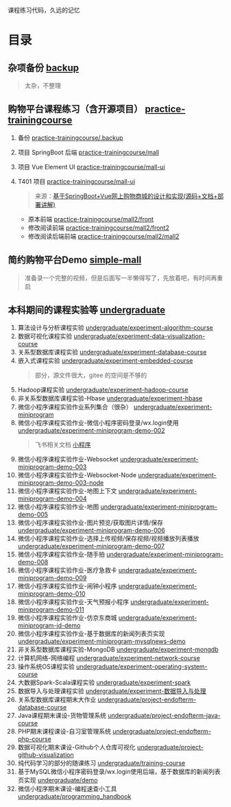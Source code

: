 课程练习代码，久远的记忆

# 目录

## 杂项备份 [backup](backup)

> 太杂，不整理

## 购物平台课程练习（含开源项目） [practice-trainingcourse](practice-trainingcourse)

1. 备份 [practice-trainingcourse/.backup](practice-trainingcourse/.backup)
2. 项目 SpringBoot 后端 [practice-trainingcourse/mall](practice-trainingcourse/mall)
3. 项目 Vue Element UI [practice-trainingcourse/mall-ui](practice-trainingcourse/mall-ui)
4. T401 项目 [practice-trainingcourse/mall-ui](practice-trainingcourse/mall2)
    > 来源：[基于SpringBoot+Vue网上购物商城的设计和实现(源码+文档+部署讲解)](https://blog.csdn.net/qq_41464123/article/details/141528299?sharetype=blog&shareId=141528299&sharerefer=APP&sharesource=m0_73331512&sharefrom=qq)

    - 原本前端 [practice-trainingcourse/mall2/front](practice-trainingcourse/mall2/front)
    - 修改阅读前端 [practice-trainingcourse/mall2/front2](practice-trainingcourse/mall2/front2)
    - 修改阅读后端前端 [practice-trainingcourse/mall2/mall2](practice-trainingcourse/mall2/mall2)

## 简约购物平台Demo [simple-mall](simple-mall)
 
> 准备录一个完整的视频，但是后面写一半懒得写了，先放着吧，有时间再重启

## 本科期间的课程实验等 [undergraduate](undergraduate)

1. 算法设计与分析课程实验 [undergraduate/experiment-algorithm-course](undergraduate/experiment-algorithm-course)
2. 数据可视化课程实验 [undergraduate/experiment-data-visualization-course](undergraduate/experiment-data-visualization-course)
3. 关系型数据库课程实验 [undergraduate/experiment-database-course](undergraduate/experiment-database-course)
4. 嵌入式课程实验 [undergraduate/experiment-embedded-course](undergraduate/experiment-embedded-course)
    > 部分，源文件很大，gitee 的空间是不够的
5. Hadoop课程实验 [undergraduate/experiment-hadoop-course](undergraduate/experiment-hadoop-course)
6. 非关系型数据库课程实验-Hbase [undergraduate/experiment-hbase](undergraduate/experiment-hbase)
7. 微信小程序课程实验作业系列集合（很杂） [undergraduate/experiment-miniprogram](undergraduate/experiment-miniprogram)
8. 微信小程序课程实验作业-微信小程序密码登录/wx.login使用 [undergraduate/experiment-miniprogram-demo-002](undergraduate/experiment-miniprogram-demo-002)
    > 飞书相关文档 [小程序](https://b18tqccrlpo.feishu.cn/wiki/T5q0wSaKgitibTk2HkLc8wtGnib?from=from_copylink)
9. 微信小程序课程实验作业-Websocket [undergraduate/experiment-miniprogram-demo-003](undergraduate/experiment-miniprogram-demo-003)
10. 微信小程序课程实验作业-Websocket-Node [undergraduate/experiment-miniprogram-demo-003-node](undergraduate/experiment-miniprogram-demo-003-node)
11. 微信小程序课程实验作业-地图上下文 [undergraduate/experiment-miniprogram-demo-004](undergraduate/experiment-miniprogram-demo-004)
11. 微信小程序课程实验作业-地图 [undergraduate/experiment-miniprogram-demo-005](undergraduate/experiment-miniprogram-demo-005)
12. 微信小程序课程实验作业-图片预览/获取图片详情/保存 [undergraduate/experiment-miniprogram-demo-006](undergraduate/experiment-miniprogram-demo-006)
13. 微信小程序课程实验作业-选择上传视频/保存视频/视频播放列表播放 [undergraduate/experiment-miniprogram-demo-007](undergraduate/experiment-miniprogram-demo-007)
14. 微信小程序课程实验作业-随手拍 [undergraduate/experiment-miniprogram-demo-008](undergraduate/experiment-miniprogram-demo-008)
15. 微信小程序课程实验作业-医疗急救卡 [undergraduate/experiment-miniprogram-demo-009](undergraduate/experiment-miniprogram-demo-009)
16. 微信小程序课程实验作业-闹钟小程序 [undergraduate/experiment-miniprogram-demo-010](undergraduate/experiment-miniprogram-demo-010)
17. 微信小程序课程实验作业-天气预报小程序 [undergraduate/experiment-miniprogram-demo-011](undergraduate/experiment-miniprogram-demo-011)
18. 微信小程序课程实验作业-仿京东商城 [undergraduate/experiment-miniprogram-jd-demo](undergraduate/experiment-miniprogram-jd-demo)
19. 微信小程序课程实验作业-基于数据库的新闻列表页实现 [undergraduate/experiment-miniprogram-mysqlnews-demo](undergraduate/experiment-miniprogram-mysqlnews-demo)
20. 非关系型数据库课程实验-MongoDB [undergraduate/experiment-mongdb](undergraduate/experiment-mongdb)
21. 计算机网络-网络编程 [undergraduate/experiment-network-course](undergraduate/experiment-network-course)
22. 操作系统OS课程实验 [undergraduate/experiment-operating-system-course](undergraduate/experiment-operating-system-course)
23. 大数据Spark-Scala课程实验 [undergraduate/experiment-spark](undergraduate/experiment-spark)
24. 数据导入与处理课程实验 [undergraduate/experiment-数据导入与处理](undergraduate/experiment-数据导入与处理)
25. 关系型数据库课程期末大作业 [undergraduate/project-endofterm-database-course](undergraduate/project-endofterm-database-course)
26. Java课程期末课设-货物管理系统 [undergraduate/project-endofterm-java-course](undergraduate/project-endofterm-java-course)
27. PHP期末课程课设-自习室管理系统 [undergraduate/project-endofterm-php-course](undergraduate/project-endofterm-php-course)
28. 数据可视化期末课设-Github个人仓库可视化 [undergraduate/project-github-visualization](undergraduate/project-github-visualization)
29. 纯代码学习的部分的随课练习 [undergraduate/training-course](undergraduate/training-course)
30. 基于MySQL微信小程序密码登录/wx.login使用后端，基于数据库的新闻列表页实现 [undergraduate/demo](undergraduate/demo)
31. 微信小程序期末课设-编程速查小工具 [undergraduate/programming_handbook](undergraduate/programming_handbook)